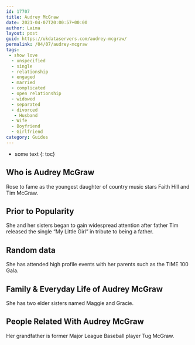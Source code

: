 ```yaml
---
id: 17707
title: Audrey McGraw
date: 2021-04-07T20:00:57+00:00
author: Laima
layout: post
guid: https://ukdataservers.com/audrey-mcgraw/
permalink: /04/07/audrey-mcgraw
tags:
 - show love
  - unspecified
  - single
  - relationship
  - engaged
  - married
  - complicated
  - open relationship
  - widowed
  - separated
  - divorced
   - Husband
  - Wife
  - Boyfriend
  - Girlfriend
category: Guides
---
```


* some text
{: toc}


## Who is Audrey McGraw
                  
                  
                  
Rose to fame as the youngest daughter of country music stars Faith Hill and Tim McGraw.
                  
              
            
              
            
                
                
                
## Prior to Popularity
                  
                  
                  
She and her sisters began to gain widespread attention after father Tim released the single &#8220;My Little Girl&#8221; in tribute to being a father.
                  
              
            
              
            
                
                
                
## Random data
                  
                  
                  
She has attended high profile events with her parents such as the TIME 100 Gala.
                  
              
            
              
            
                
                
                
## Family & Everyday Life of Audrey McGraw
                  
                  
                  
She has two elder sisters named Maggie and Gracie.
                  
              
            
              
            
                
                
                
## People Related With Audrey McGraw
                  
                  
                  
Her grandfather is former Major League Baseball player Tug McGraw.
                  
              
            
              
            
                
              
            
              
              
            
            
              
            
          
          
          